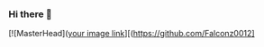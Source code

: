 ### Hi there 👋
[![MasterHead]([your image link](https://github.com/Falconz0012/Falconz0012/assets/123963636/159bb216-d435-4b70-8a4c-8a517f3d915f)][(https://github.com/Falconz0012]

<!--
**Falconz0012/Falconz0012** is a ✨ _special_ ✨ repository because its `README.md` (this file) appears on your GitHub profile.

Here are some ideas to get you started:

- 🔭 I’m currently working on ...
- 🌱 I’m currently learning ...
- 👯 I’m looking to collaborate on ...
- 🤔 I’m looking for help with ...
- 💬 Ask me about ...
- 📫 How to reach me: ...
- 😄 Pronouns: ...
- ⚡ Fun fact: ...
-->
